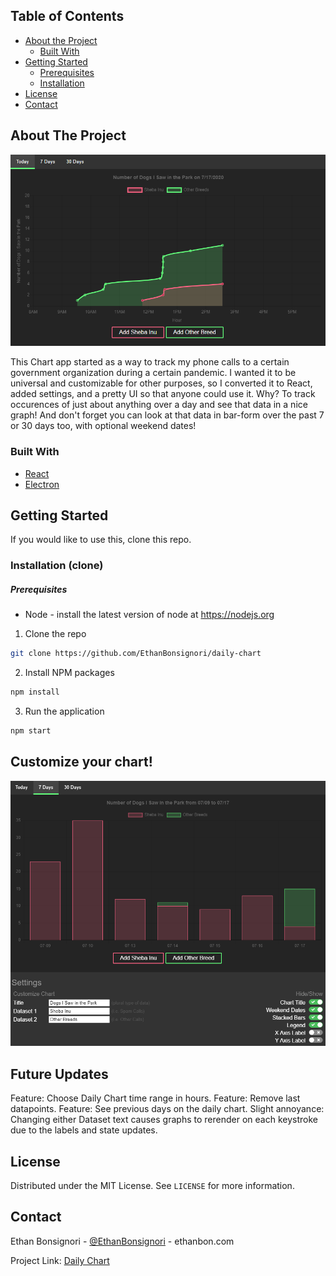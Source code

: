 <!-- TABLE OF CONTENTS -->
## Table of Contents

* [About the Project](#about-the-project)
  * [Built With](#built-with)
* [Getting Started](#getting-started)
  * [Prerequisites](#prerequisites)
  * [Installation](#installation)
* [License](#license)
* [Contact](#contact)

<!-- ABOUT THE PROJECT -->
## About The Project

[![Chart Screenshot][chart-screenshot]](https://github.com/EthanBonsignori/daily-chart)

This Chart app started as a way to track my phone calls to a certain government organization during a certain pandemic. I wanted it to be universal and customizable for other purposes, so I converted it to React, added settings, and a pretty UI so that anyone could use it. Why? To track occurences of just about anything over a day and see that data in a nice graph! And don't forget you can look at that data in bar-form over the past 7 or 30 days too, with optional weekend dates!

### Built With
* [React](https://reactjs.org)
* [Electron](https://electronjs.org)

<!-- GETTING STARTED -->
## Getting Started

If you would like to use this, clone this repo.

### Installation (clone)
##### Prerequisites
* Node - install the latest version of node at https://nodejs.org

1. Clone the repo
```sh
git clone https://github.com/EthanBonsignori/daily-chart
```
2. Install NPM packages
```sh
npm install
```
3. Run the application
```sh
npm start
```

## Customize your chart!

![Call Chart Screenshot][chart-settings-gif]

## Future Updates

Feature: Choose Daily Chart time range in hours.
Feature: Remove last datapoints.
Feature: See previous days on the daily chart.
Slight annoyance: Changing either Dataset text causes graphs to rerender on each keystroke due to the labels and state updates.

<!-- LICENSE -->
## License

Distributed under the MIT License. See `LICENSE` for more information.

<!-- CONTACT -->
## Contact

Ethan Bonsignori - [@EthanBonsignori](https://twitter.com/EthanBonsignori) - ethanbon.com

Project Link: [Daily Chart](https://github.com/EthanBonsignori/daily-chart)


<!-- MARKDOWN LINKS & IMAGES -->
[chart-screenshot]: static/images/chart-screenshot.png
[chart-settings-gif]: static/images/chart-settings.gif
